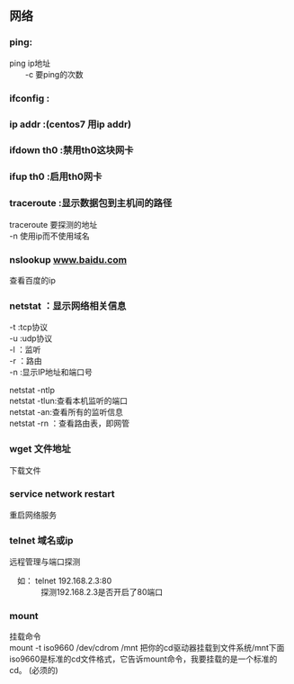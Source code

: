 ## 网络  

### ping:    

ping ip地址    
　　-c 要ping的次数    

### ifconfig :    

### ip addr :(centos7 用ip addr)      

### ifdown th0 :禁用th0这块网卡   

### ifup th0 :启用th0网卡    

### traceroute :显示数据包到主机间的路径    

traceroute 要探测的地址      
-n 使用ip而不使用域名   

### nslookup www.baidu.com   
查看百度的ip    

### netstat ：显示网络相关信息   
-t :tcp协议   
-u :udp协议   
-l ：监听   
-r ：路由   
-n :显示IP地址和端口号   

 
netstat -ntlp     
netstat -tlun:查看本机监听的端口   
netstat -an:查看所有的监听信息    
netstat -rn ：查看路由表，即网管    

### wget 文件地址   
下载文件    

### service network restart    
重启网络服务   

### telnet 域名或ip
远程管理与端口探测    

　如： telnet 192.168.2.3:80    
　　　　探测192.168.2.3是否开启了80端口   

### mount  
挂载命令   
mount -t iso9660 /dev/cdrom /mnt   把你的cd驱动器挂载到文件系统/mnt下面    
iso9660是标准的cd文件格式，它告诉mount命令，我要挂载的是一个标准的cd。 (必须的)   










